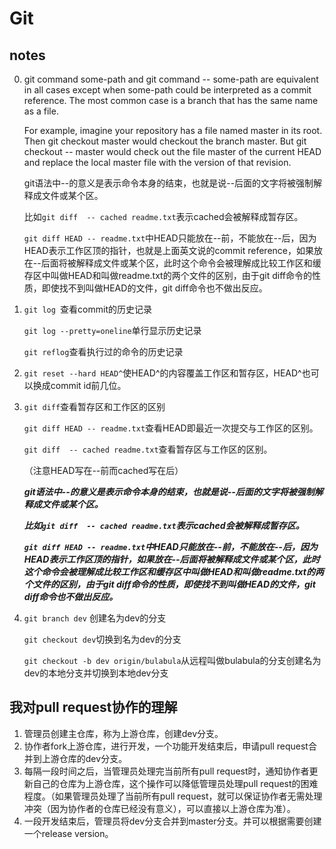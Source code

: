 # Git

## notes

0. git command some-path and git command -- some-path are equivalent in all cases except when some-path could be interpreted as a commit reference. The most common case is a branch that has the same name as a file.

   For example, imagine your repository has a file named master in its root. Then git checkout master would checkout the branch master. But git checkout -- master would check out the file master of the current HEAD and replace the local master file with the version of that revision.

   git语法中--的意义是表示命令本身的结束，也就是说--后面的文字将被强制解释成文件或某个区。

   比如`git diff  -- cached readme.txt`表示cached会被解释成暂存区。

   `git diff HEAD -- readme.txt`中HEAD只能放在--前，不能放在--后，因为HEAD表示工作区顶的指针，也就是上面英文说的commit reference，如果放在--后面将被解释成文件或某个区，此时这个命令会被理解成比较工作区和缓存区中叫做HEAD和叫做readme.txt的两个文件的区别，由于git diff命令的性质，即使找不到叫做HEAD的文件，git diff命令也不做出反应。
   
1. `git log `查看commit的历史记录

   `git log --pretty=oneline`单行显示历史记录

   `git reflog`查看执行过的命令的历史记录

2. `git reset --hard HEAD^`使HEAD^的内容覆盖工作区和暂存区，HEAD^也可以换成commit id前几位。

3. `git diff`查看暂存区和工作区的区别

   `git diff HEAD -- readme.txt`查看HEAD即最近一次提交与工作区的区别。

   `git diff  -- cached readme.txt`查看暂存区与工作区的区别。

   （注意HEAD写在--前而cached写在后）

   ***git语法中--的意义是表示命令本身的结束，也就是说--后面的文字将被强制解释成文件或某个区。***

   ***比如`git diff  -- cached readme.txt`表示cached会被解释成暂存区。***

   ***`git diff HEAD -- readme.txt`中HEAD只能放在--前，不能放在--后，因为HEAD表示工作区顶的指针，如果放在--后面将被解释成文件或某个区，此时这个命令会被理解成比较工作区和缓存区中叫做HEAD和叫做readme.txt的两个文件的区别，由于git diff命令的性质，即使找不到叫做HEAD的文件，git diff命令也不做出反应。***

4. `git branch dev` 创建名为dev的分支

   `git checkout dev`切换到名为dev的分支
   
   `git checkout -b dev origin/bulabula`从远程叫做bulabula的分支创建名为dev的本地分支并切换到本地dev分支

## 我对pull request协作的理解

1. 管理员创建主仓库，称为上游仓库，创建dev分支。
2. 协作者fork上游仓库，进行开发，一个功能开发结束后，申请pull request合并到上游仓库的dev分支。
3. 每隔一段时间之后，当管理员处理完当前所有pull request时，通知协作者更新自己的仓库为上游仓库，这个操作可以降低管理员处理pull request的困难程度。（如果管理员处理了当前所有pull request，就可以保证协作者无需处理冲突（因为协作者的仓库已经没有意义），可以直接以上游仓库为准）。
4. 一段开发结束后，管理员将dev分支合并到master分支。并可以根据需要创建一个release version。